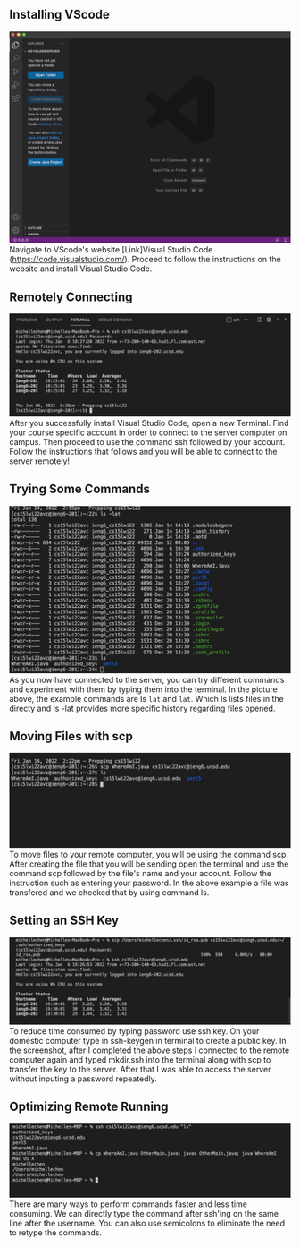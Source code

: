 ## Installing VScode
![Image](InstallingVScode.jpg)
Navigate to VScode's website [Link]Visual Studio Code (https://code.visualstudio.com/). Proceed to follow the instructions on the website and install Visual Studio Code. 
## Remotely Connecting 
![Image](RemotelyConnecting.jpg)
After you successfully install Visual Studio Code, open a new Terminal. Find your course specific account in order to connect to the server computer on campus. Then proceed to use the command ssh followed by your account. Follow the instructions that follows and you will be able to connect to the server remotely!
## Trying Some Commands
![Image](TryingSomeCommands.jpg)
As you now have connected to the server, you can try different commands and experiment with them by typing them into the terminal. In the picture above, the example commands are ls `lat` and `lat`. Which ls lists files in the directy and ls -lat provides more specific history regarding files opened. 
## Moving Files with scp
![Image](MovingFilesWithSCP.jpg)
To move files to your remote computer, you will be using the command scp. After creating the file that you will be sending open the terminal and use the command scp followed by the file's name and your account. Follow the instruction such as entering your password. In the above example a file was transfered and we checked that by using command ls. 
## Setting an SSH Key 
![Image](SSHKeys.jpg)
To reduce time consumed by typing password use ssh key. On your domestic computer type in ssh-keygen in terminal to create a public key. In the screenshot, after I completed the above steps I connected to the remote computer again and typed mkdir.ssh into the terminal along with scp to transfer the key to the server. After that I was able to access the server without inputing a password repeatedly. 

## Optimizing Remote Running
![Image](OptimizingRemoteRunning.jpg)
There are many ways to perform commands faster and less time consuming. We can directly type the command after ssh'ing on the same line after the username. You can also use semicolons to eliminate the need to retype the commands.